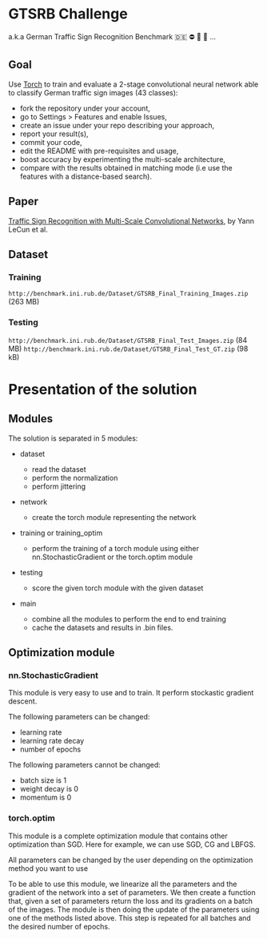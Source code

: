 # GTSRB Challenge

a.k.a German Traffic Sign Recognition Benchmark :de: :no_entry: :no_bicycles:
:no_entry_sign: ...

## Goal

Use [Torch](http://torch.ch/) to train and evaluate a 2-stage convolutional
neural network able to classify German traffic sign images (43 classes):

* fork the repository under your account,
* go to Settings > Features and enable Issues,
* create an issue under your repo describing your approach,
* report your result(s),
* commit your code,
* edit the README with pre-requisites and usage,
* boost accuracy by experimenting the multi-scale architecture,
* compare with the results obtained in matching mode (i.e use the features with a distance-based search).

## Paper

[Traffic Sign Recognition with Multi-Scale Convolutional Networks](http://computer-vision-tjpn.googlecode.com/svn/trunk/documentation/reference_papers/2-sermanet-ijcnn-11-mscnn.pdf), by Yann LeCun et al.

## Dataset

### Training

`http://benchmark.ini.rub.de/Dataset/GTSRB_Final_Training_Images.zip` (263 MB)

### Testing

`http://benchmark.ini.rub.de/Dataset/GTSRB_Final_Test_Images.zip` (84 MB)
`http://benchmark.ini.rub.de/Dataset/GTSRB_Final_Test_GT.zip` (98 kB)

# Presentation of the solution

## Modules

The solution is separated in 5 modules:

* dataset
    * read the dataset
    * perform the normalization
    * perform jittering

* network
    * create the torch module representing the network

* training or training_optim
    * perform the training of a torch module using either nn.StochasticGradient or the torch.optim module

* testing
    * score the given torch module with the given dataset

* main
    * combine all the modules to perform the end to end training
    * cache the datasets and results in .bin files.

## Optimization module

### nn.StochasticGradient

This module is very easy to use and to train.
It perform stockastic gradient descent.

The following parameters can be changed:

* learning rate
* learning rate decay
* number of epochs

The following parameters cannot be changed:

* batch size is 1
* weight decay is 0
* momentum is 0

### torch.optim

This module is a complete optimization module that contains other optimization than SGD. Here for example, we can use SGD, CG and LBFGS.

All parameters can be changed by the user depending on the optimization method you want to use

To be able to use this module, we linearize all the parameters and the gradient of the network into a set of parameters.
We then create a function that, given a set of parameters  return the loss and its gradients on a batch of the images.
The module is then doing the update of the parameters using one of the methods listed above.
This step is repeated for all batches and the desired number of epochs.

